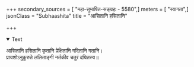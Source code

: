 +++
secondary_sources = [ "महा-सुभाषित-सङ्ग्रहः - 5580",]
meters = [ "स्वागता",]
jsonClass = "Subhaashita"
title = "आसितानि हसितानि"

+++

<details open><summary>Text</summary>

आसितानि हसितानि कृतानि प्रेक्षितानि गदितानि गतानि।  
प्रायशोऽनुकुरुते ललिताङ्गी नर्तकीव चतुरं दयितस्य॥
</details>
